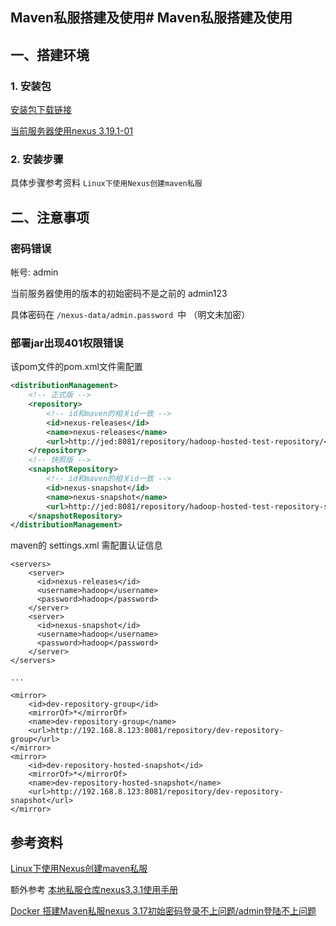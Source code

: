 ## Maven私服搭建及使用# Maven私服搭建及使用

## 一、搭建环境

### 1. 安装包

[安装包下载链接](https://www.sonatype.com/oss-thank-you-tar.gz)

[当前服务器使用nexus  3.19.1-01](https://sonatype-download.global.ssl.fastly.net/nexus/3/latest-unix.tar.gz)

### 2. 安装步骤

具体步骤参考资料 `Linux下使用Nexus创建maven私服`

## 二、注意事项

### 密码错误

帐号: admin

当前服务器使用的版本的初始密码不是之前的   admin123 

具体密码在 `/nexus-data/admin.password `中  （明文未加密）

### 部署jar出现401权限错误

该pom文件的pom.xml文件需配置

```xml
<distributionManagement>
    <!-- 正式版 -->
    <repository>
        <!-- id和maven的相关id一致 -->
        <id>nexus-releases</id>
        <name>nexus-releases</name>
        <url>http://jed:8081/repository/hadoop-hosted-test-repository/</url>
    </repository>
    <!-- 快照版 -->
    <snapshotRepository>
        <!-- id和maven的相关id一致 -->
        <id>nexus-snapshot</id>
        <name>nexus-snapshot</name>
        <url>http://jed:8081/repository/hadoop-hosted-test-repository-snapshots/</url>
    </snapshotRepository>
</distributionManagement>
```

maven的 settings.xml 需配置认证信息

```
<servers>
    <server>
      <id>nexus-releases</id>
      <username>hadoop</username>
      <password>hadoop</password>
    </server>
    <server>
      <id>nexus-snapshot</id>
      <username>hadoop</username>
      <password>hadoop</password>
    </server>
</servers>

...

<mirror>
    <id>dev-repository-group</id>
    <mirrorOf>*</mirrorOf>
    <name>dev-repository-group</name>
    <url>http://192.168.8.123:8081/repository/dev-repository-group</url>
</mirror>
<mirror>
    <id>dev-repository-hosted-snapshot</id>
    <mirrorOf>*</mirrorOf>
    <name>dev-repository-hosted-snapshot</name>
    <url>http://192.168.8.123:8081/repository/dev-repository-snapshot</url>
</mirror>
```

## 参考资料

[Linux下使用Nexus创建maven私服]( https://cloud.tencent.com/developer/article/1336556 )

额外参考 [本地私服仓库nexus3.3.1使用手册]( https://cloud.tencent.com/developer/article/1098081 )

[Docker 搭建Maven私服nexus 3.17初始密码登录不上问题/admin登陆不上问题]( https://www.cnblogs.com/wbl001/p/11154828.html )